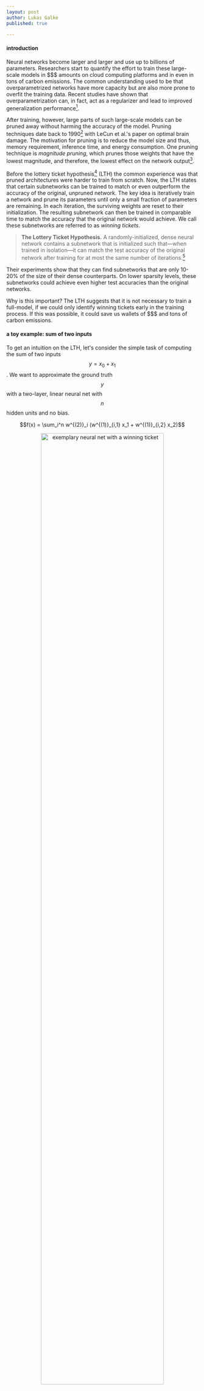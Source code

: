 ```yaml
---
layout: post
author: Lukas Galke
published: true

---
```


#### introduction

Neural networks become larger and larger and use up to billions of parameters.
Researchers start to quantify the effort to train these large-scale models in
\$\$\$ amounts on cloud computing platforms and in even in tons of carbon emissions.
The common understanding used to be that overparametrized networks have
more capacity but are also more prone to overfit the training data.
Recent studies have shown that overparametrization can, in fact, act as a regularizer and lead to improved generalization performance[^arora2018].

After training, however, large parts of such large-scale models can be pruned away without harming the accuracy of the model.
Pruning techniques date back to 1990[^braindmg] with LeCun et al.'s paper on optimal brain damage.
The motivation for pruning is to reduce the model size and thus, memory requirement, inference time, and energy consumption.
One pruning technique is *magnitude pruning*, which prunes those weights that have the lowest magnitude, and therefore, the lowest effect on the network output[^mp].

Before the lottery ticket hypothesis[^lth] (LTH) the common experience was that pruned architectures were harder to train from scratch.
Now, the LTH states that certain subnetworks can be trained to match or even outperform the accuracy of the original, unpruned network.
The key idea is iteratively train a network and prune its parameters until only a small fraction of parameters are remaining.
In each iteration, the surviving weights are reset to their initialization.
The resulting subnetwork can then be trained in comparable time to match the accuracy that the original network would achieve.
We call these subnetworks are referred to as *winning tickets*.

> **The Lottery Ticket Hypothesis.** A randomly-initialized, dense neural
> network contains a subnetwork that is initialized such that—when trained in
> isolation—it can match the test accuracy of the original network after
> training for at most the same number of iterations.[^lth]

Their experiments show that they can find subnetworks that are only 10-20\%
of the size of their dense counterparts. On lower sparsity levels, these
subnetworks could achieve even higher test accuracies than the original networks.

Why is this important?
The LTH suggests that it is not necessary to train a full-model, if we could only identify winning tickets early in the training process.
If this was possible, it could save us wallets of \$\$\$ and tons of carbon emissions. 


#### a toy example: sum of two inputs
 
To get an intuition on the LTH, let's consider the simple task of computing the sum of two inputs $$y = x_0 + x_1 $$.
We want to approximate the ground truth $$y$$ with a two-layer, linear neural net with $$n$$ hidden units and no bias.

$$f(x) = \sum_i^n w^{(2)}_i (w^{(1)}_{i,1} x_1 + w^{(1)}_{i,2} x_2)$$

<center>
<img src="/assets/img/LTH.png" alt="exemplary neural net with a winning ticket" width="80%"/>
</center>

For humans, a winning ticket for the sum of two inputs is easy to determine.
Such a winning ticket would be $$w^{(1)}_{i,1} = w^{(1)}_{i,2} = w^{(2)}_{i} = 1$$ for some $$i$$ with all remaining weights being zero.
This winning ticket would even generalize out of the training data domain, as it
actually does compute the real sum of its two inputs.

No matter how large we chose the hidden layer size $$n$$, our winning ticket will always consist of three nonzero weights.
Thus, we can prune all but those three weights without harming accuracy.
An alternative would be that the input values are passed through the first layer and summed up in the second layer, which would need four weights in total.
When we start training with a mask for those three (or four) nonzero parameters, the network will eventually learn the correct weights.

#### how to identify winning tickets

To show that winning tickets exist, Frankle and Carbin[^lth] employ the following procedure, which they label *iterative magnitude pruning*:

1. Initialize model with parameters $$\theta_0$$ along with a mask $$m$$ set to
   all ones
2. Train the (masked) model for $$j$$ iterations 
3. Prune the lowest magnitude parameters and update $$m$$ accordingly.
4. Reset $$\theta[m]$$ to their values in $$\theta_0$$ and fix all other
   parameters to zero.
5. Repeat from step 2 unless stopping criterion on sparsity or
   validation accuracy is met 

The result is a subnetwork (given by mask m) along with its initialization, which may perform one more training pass.
In their study[^lth], the authors compare the accuracy of these winning tickets against the whole model and against random tickets.
Random tickets share the same structure but are re-initialized randomly before
the final training pass.
The main result is that the winning tickets consistently lead to higher scores
than random tickets, and can also match or even outperform the full model.

The authors conjecture that the optimizer focuses on training the weights of a well-initialized sub-network.
The number of possible subnetworks grows exponentially with the number of
parameters. This may be an explanation why highly overparametrized networks
generalize better[^arora2018].

#### iterative vs one-shot pruning

The authors compare one-shot pruning, i.e. do only one pass of training, against
the iterative pruning procedure described above.
With iterative pruning, smaller winning tickets can be identified than with one-shot pruning.
This is in-line with the results of the paper on iterative magnitude pruning[^mp],
but it is more expensive because it requires iterative training.

#### global vs local pruning

During pruning, one can either prune to the desired fraction of weights at each
layer, or put the weights of all layers into one pool and prune globally.
In the LTH paper[^lth], the authors use local pruning for LeNet and 
Conv-2/4/6, while they use global pruning for the deeper models: Resnet-18 and
VGG-19. The idea is that within deeper models, the weights of some layers might be
more important to keep[^trf2]. On the other side, you need to be careful with
global pruning because it can, in principle, prune a whole layer which renders
your model untrainable.

#### late resetting vs learning rate warm-up

Learning rate warmup can help to find winning tickets for deeper models[^lth].
In follow-up work, the authors have introduced a different technique to deal with deeper models: late resetting[^lth-at-scale].
With late resetting, the weights are not resetted to their values before the first training iteration but to some values very early in the training process (after about one to five iterations).
When late resetting is used, learning rate warm-up is not necessary anymore.
Late resetting is specifically important to find winning tickets for deeper
models.

#### winning tickets' initialization and structure matter

**TODO: prune this paragraph, maybe include in "how do winning tikets look
like"**

In the LTH[^lth] paper, winning tickets are evaluated against random tickets.
These random tickets share the same structure but are re-initialized at random.
The inductive bias of winning tickets comes from both 
the initialization and the structure[^trf2].
The empirical results from the original LTH paper compares against randomly
initialized tickets with the same structure. This is more challenging than
comparing against random tickets whose mask is also drawn at random.

#### winning tickets outside of the image domain

Is the lottery ticket phenomenon an artefact of supervised image classification with feed-forward convolutional nets nets or does it generalize to other domains?
Yu et al.
[^lth-nlp] could show that winning tickets also exist in reinforcement learning and natural language processing architectures.
Their experiments include classic control problems, Atari games, LSTMs, and Transformers.
They could find winning tickets in all settings, which suggests, that the LTH phenomenon is not restricted to supervised image classification but might be a general feature of deep neural nets.

#### are winning tickets transferable across tasks?

Several works have analyzed whether winning tickets are transferable across tasks within the image domain[^trf1][^trf2].
Both works suggest that winning tickets are transferable across tasks.
However, each makes use of a particular relaxation.
Mehta[^trf1] relaxes late resetting to using the best weights anywhere in the training process on the source task.
His explanation of this decision is that the purpose of transfer learning is to save training effort on the target task.

Morcos et al.[^trf2] compare against random
tickets that are not only randomly initialized but are also randomly permuted.
The authors argue that the inductive biases of winning tickets consists of both the
initialization and the structure. They further observe that larger
datasets lead to better transferable winning tickets.

#### how do winning tickets look like

Zhou et al.[^deconstruct] have conducted a closer investigation on winning
tickets. They show that a crucial element of the initialization is the sign of
the weight. Furthermore, the authors develop the notion of supermasks that lead to good
accuracy even without further training. They claim that sparse
subnetworks work particularly well, when inititializations are close to their final form.

#### pruning and dropout

Dropout is a well-known regularization method that encourages sparsity tolerance during training by setting a random fraction of weights or hidden units to zero.
However, when pruning is applied after training, the fraction of pruned weights depend on a heuristic such as the magnitude of the weights.
Gomez et al.[^tgt-drop] pursue the idea of improving the interaction of dropout and pruning.
The idea is that dropout could be targeted to units, which are likely to be pruned, i.e., those with low magnitude.
In the paper, the authors analyze not only the standard unit-dropout but also weight-dropout (aka DropConnect), which is even closer to the employed pruning techniques.


#### pruning on-the-go

The holy grail of winning tickets is to identify them as early as possible in the training process.
Dettmers and Zettlemoyer[^fromscratch] propose a technique to identify winning tickets without the need for expensive retraining.
They exploit the momentum of the gradients to determine how fast weights change during training and prune those that do not change much.
Furthermore, the values of pruned weights are redistributed dynamically.
The results show that this so-called sparse momentum technique outperforms their baselines for sparse learning.

#### limitations

There are also studies that challenge the LTH:
Gale et al.[^ch1] conduct a large-scale comparison of sparse neural nets on
machine translation with transfomers and image classification with ResNet-50.
They confirm that naive magnitude pruning[^mp] is the best pruning technique among the compared ones. However, they report that the LTH approach fails to find winning tickets for these architectures.
Liu et al[^ch2] show that -- with a carefully selected learning rate -- random tickets can perform as well as winning tickets.
Both works, however, did not yet use late resetting[^lth-at-scale],
which helps to find winning tickets especially in deep architectures.
Another limitation is that the LTH only claims that winning tickets exist, but does not give you winning tickets right-away.
To find a winning ticket, you also need to start with a large, dense model in the first place.


#### experiments on the sum-of-two-inputs example

Let's implement the sum-of-two-inputs example from [above](#a-toy-example-sum-of-two-inputs).
We use local pruning such that the second layer does not get pruned away
completely.
We begin with 200 hidden units and train for 10 epochs for each pruning round.
We iteratively prune 25% of the weights (by magnitude) until only 2 weights are left in each layer.
In each round, we use late resetting to the weights after the first training iteration.
We expect that the winning ticket will pass the two inputs through the first
layer and sum them up in the second layer.
We train on the interval [-1,1) and test on the interval [1,2).
We end up with the following results for the root mean squared error.

```
Pruning 0.25 weights => 4 weights still active ~= 0.67%
Stopping criterion met.
This is your winning ticket:
        Layer 0
        [60,0]: 0.9429353475570679
        [60,1]: 0.9429353475570679
        Layer 1
        [0,60]: 1.06050705909729
        [0,101]: -0.4135688245296478
Winning ticket RMSE: 6.870159915858438e-05
This is a random ticket:
        Layer 0
        [60,0]: -0.8950394988059998
        [60,1]: -0.8950406908988953
        Layer 1
        [0,60]: -1.1172559261322021
        [0,101]: 0.008170465007424355
Reinit Random ticket RSME: 7.364383157981381e-05
This is a permuted random ticket:
        Layer 0
        [2,0]: 0.15243083238601685
        [2,1]: -0.40985623002052307
        Layer 1
        [0,60]: -0.002661715727299452
        [0,101]: 0.03881140798330307
Permute+Reinit Random ticket RSME: 6.60740392345907
Full-model RSME: 7.780414107555133e-06
```

We observe that iterative magnitude pruning yields a winning ticket that
corresponds to our human intuition (or at least, it comes close).
Please note that the [0,101] weight on the second layer irrelevant as it will only ever receive zero inputs.
The winning ticket's accuracy with 4 weights is on par with
the accuracy of the full model with 600 weights. The randomly reinitialized
ticket also succeeds to learn good weights (the inverted signs cancel each other out).
In contrast, the locally permuted ticket has a dead end and cannot learn anything.

What can we learn from implementing the "sum-of-two-inputs" toy example?

1. We can verify our previous thought-experiment that it is possible to find a winning ticket with only four weights
   that leads comparable error as the full 600 parameter model.
2. For this simple task, the initialization of winning tickets might be less
   important than it is in other tasks.
3. We see that a comparison with randomly permuted tickets is dangerous. The
   random permutation has lead to a "dead end", which may render the model
   untrainable.

#### conclusion

The lottery ticket hypothesis states that dense neural networks contain sparse subnetworks that can be trained in isolation to match the performance of the dense net.
This phenomenon offers a novel interpretation of overparametrization, which leads to exponentially more draws from the lottery.
To benefit from their existence, one needs to find methods to identify winning tickets early and without training the full model at all.
Some approaches already tackle this, while others focus on training methods that make neural networks more amenable to later pruning.
If we could identify winning tickets early or transfer them to other domains, we would save substantial amounts of training effort.
Winning tickets sometimes even outperform the original networks, which might have implications for our understanding of and the design of architectures and their initializations.
We can further confirm that iterative magnitude pruning succeeds to finds
winning tickets that correspond to human wisdom for a simple task.


#### bonus material

* [A clean and generic pytorch implementation of magnitude pruning](https://github.com/torch-pruning) featuring our beloved toy task to tinker around with.

#### references

[^mp]: Han, Song, et al. ["Learning both weights and connections for efficient neural network."](https://papers.nips.cc/paper/5784-learning-both-weights-and-connections-for-efficient-neural-network.pdf) NeurIPS 2015.
[^lth]: Frankle, Jonathan, and Michael Carbin. ["The lottery ticket hypothesis: Finding sparse, trainable neural networks."](https://arxiv.org/abs/1803.03635) ICLR 2019.
[^lth-at-scale]: Frankle, Jonathan, et al. ["The Lottery Ticket Hypothesis at Scale."](https://arxiv.org/abs/1903.01611) arXiv preprint arXiv:1903.01611 (2019).
[^deconstruct]: Zhou, Hattie, Janice Lan, Rosanne Liu, and Jason Yosinski. ["Deconstructing lottery tickets: Zeros, signs, and the supermask."](https://arxiv.org/abs/1905.01067) arXiv preprint arXiv:1905.01067 (2019).
[^trf1]: Mehta, Rahul. ["Sparse Transfer Learning via Winning Lottery Tickets."](https://arxiv.org/abs/1905.07785) arXiv preprint arXiv:1905.07785 (2019).
[^trf2]: Morcos, Ari S., et al. ["One ticket to win them all: generalizing lottery ticket initializations across datasets and optimizers."](https://arxiv.org/abs/1906.02773) arXiv preprint arXiv:1906.02773 (2019).
[^lth-nlp]: Yu, Haonan, et al. ["Playing the lottery with rewards and multiple languages: lottery tickets in RL and NLP."](https://arxiv.org/abs/1906.02768) arXiv preprint arXiv:1906.02768 (2019).
[^tgt-drop]: Gomez, Aidan N., et al. ["Learning Sparse Networks Using Targeted Dropout."](https://arxiv.org/abs/1905.13678) arXiv preprint arXiv:1905.13678 (2019).
[^fromscratch]: T Dettmers, L Zettlemoyer. ["Sparse Networks from Scratch: Faster Training without Losing Performance"](https://arxiv.org/abs/1907.04840) arXiv preprint arXiv:1907.04840.
[^arora2018]: Arora, Sanjeev, Nadav Cohen, and Elad Hazan. ["On the optimization of deep networks: Implicit acceleration by overparameterization."](https://arxiv.org/abs/1802.06509) ICML 2018.
[^braindmg]: LeCun, Yann, John S. Denker, and Sara A. Solla. ["Optimal brain damage."](http://papers.nips.cc/paper/250-optimal-brain-damage.pdf) In Advances in neural information processing systems, pp. 598-605. 1990.
[^ch1]: Gale, Trevor, Erich Elsen, and Sara Hooker. ["The state of sparsity in deep neural networks."](https://arxiv.org/abs/1902.09574) arXiv preprint arXiv:1902.09574 (2019).
[^ch2]: Liu, Zhuang, Mingjie Sun, Tinghui Zhou, Gao Huang, and Trevor Darrell. ["Rethinking the value of network pruning."](https://arxiv.org/abs/1810.05270) arXiv preprint arXiv:1810.05270 (2018).

